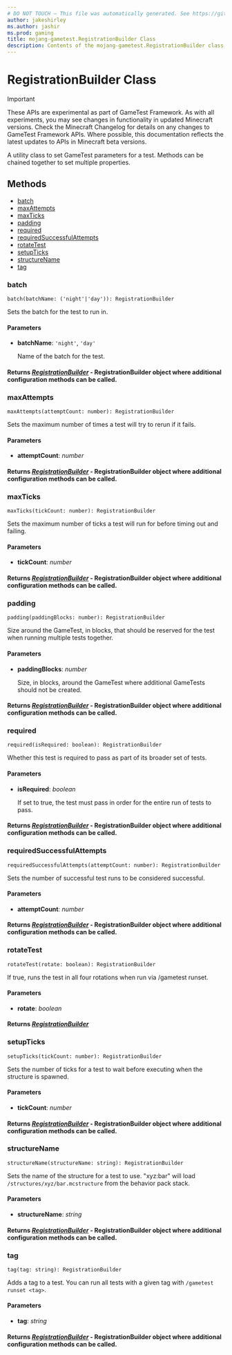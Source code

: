 ```yaml
---
# DO NOT TOUCH — This file was automatically generated. See https://github.com/Mojang/MinecraftScriptingApiDocsGenerator to modify descriptions, examples, etc.
author: jakeshirley
ms.author: jashir
ms.prod: gaming
title: mojang-gametest.RegistrationBuilder Class
description: Contents of the mojang-gametest.RegistrationBuilder class.
---
```

# RegistrationBuilder Class
>[!IMPORTANT]
>These APIs are experimental as part of GameTest Framework. As with all experiments, you may see changes in functionality in updated Minecraft versions. Check the Minecraft Changelog for details on any changes to GameTest Framework APIs. Where possible, this documentation reflects the latest updates to APIs in Minecraft beta versions.

A utility class to set GameTest parameters for a test. Methods can be chained together to set multiple properties.

## Methods
- [batch](#batch)
- [maxAttempts](#maxattempts)
- [maxTicks](#maxticks)
- [padding](#padding)
- [required](#required)
- [requiredSuccessfulAttempts](#requiredsuccessfulattempts)
- [rotateTest](#rotatetest)
- [setupTicks](#setupticks)
- [structureName](#structurename)
- [tag](#tag)
  
### **batch**
`
batch(batchName: ('night'|'day')): RegistrationBuilder
`

Sets the batch for the test to run in.
#### **Parameters**
- **batchName**: `'night'`, `'day'`
  
  Name of the batch for the test.

#### **Returns** [*RegistrationBuilder*](RegistrationBuilder.md) - RegistrationBuilder object where additional configuration methods can be called.
### **maxAttempts**
`
maxAttempts(attemptCount: number): RegistrationBuilder
`

Sets the maximum number of times a test will try to rerun if it fails.
#### **Parameters**
- **attemptCount**: *number*

#### **Returns** [*RegistrationBuilder*](RegistrationBuilder.md) - RegistrationBuilder object where additional configuration methods can be called.
### **maxTicks**
`
maxTicks(tickCount: number): RegistrationBuilder
`

Sets the maximum number of ticks a test will run for before timing out and failing.
#### **Parameters**
- **tickCount**: *number*

#### **Returns** [*RegistrationBuilder*](RegistrationBuilder.md) - RegistrationBuilder object where additional configuration methods can be called.
### **padding**
`
padding(paddingBlocks: number): RegistrationBuilder
`

Size around the GameTest, in blocks, that should be reserved for the test when running multiple tests together.
#### **Parameters**
- **paddingBlocks**: *number*
  
  Size, in blocks, around the GameTest where additional GameTests should not be created.

#### **Returns** [*RegistrationBuilder*](RegistrationBuilder.md) - RegistrationBuilder object where additional configuration methods can be called.
### **required**
`
required(isRequired: boolean): RegistrationBuilder
`

Whether this test is required to pass as part of its broader set of tests.
#### **Parameters**
- **isRequired**: *boolean*
  
  If set to true, the test must pass in order for the entire run of tests to pass.

#### **Returns** [*RegistrationBuilder*](RegistrationBuilder.md) - RegistrationBuilder object where additional configuration methods can be called.
### **requiredSuccessfulAttempts**
`
requiredSuccessfulAttempts(attemptCount: number): RegistrationBuilder
`

Sets the number of successful test runs to be considered successful.
#### **Parameters**
- **attemptCount**: *number*

#### **Returns** [*RegistrationBuilder*](RegistrationBuilder.md) - RegistrationBuilder object where additional configuration methods can be called.
### **rotateTest**
`
rotateTest(rotate: boolean): RegistrationBuilder
`

If true, runs the test in all four rotations when run via /gametest runset.
#### **Parameters**
- **rotate**: *boolean*

#### **Returns** [*RegistrationBuilder*](RegistrationBuilder.md)
### **setupTicks**
`
setupTicks(tickCount: number): RegistrationBuilder
`

Sets the number of ticks for a test to wait before executing when the structure is spawned.
#### **Parameters**
- **tickCount**: *number*

#### **Returns** [*RegistrationBuilder*](RegistrationBuilder.md) - RegistrationBuilder object where additional configuration methods can be called.
### **structureName**
`
structureName(structureName: string): RegistrationBuilder
`

Sets the name of the structure for a test to use. "xyz:bar" will load `/structures/xyz/bar.mcstructure` from the behavior pack stack.
#### **Parameters**
- **structureName**: *string*

#### **Returns** [*RegistrationBuilder*](RegistrationBuilder.md) - RegistrationBuilder object where additional configuration methods can be called.
### **tag**
`
tag(tag: string): RegistrationBuilder
`

Adds a tag to a test. You can run all tests with a given tag with `/gametest runset <tag>`.
#### **Parameters**
- **tag**: *string*

#### **Returns** [*RegistrationBuilder*](RegistrationBuilder.md) - RegistrationBuilder object where additional configuration methods can be called.
